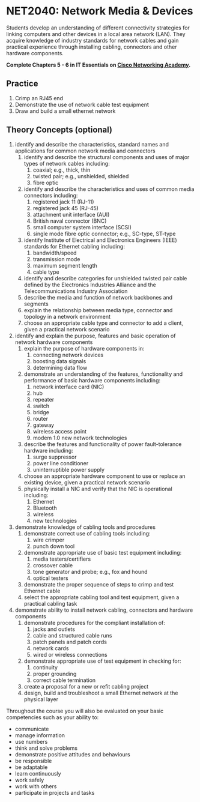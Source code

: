 # NET2040: Network Media & Devices

Students develop an understanding of different connectivity strategies for linking computers and other devices in a local area network (LAN). They acquire knowledge of industry standards for network cables and gain practical experience through installing cabling, connectors and other hardware components.

**Complete Chapters 5 - 6 in IT Essentials on [Cisco Networking Academy](https://netacad.com).**

## Practice

1. Crimp an RJ45 end
1. Demonstrate the use of network cable test equipment
1. Draw and build a small ethernet network

## Theory Concepts (optional)

1. identify and describe the characteristics, standard names and applications for common network media and connectors
    1. identify and describe the structural components and uses of major types of network cables including:
        1. coaxial; e.g., thick, thin
        2. twisted pair; e.g., unshielded, shielded
        3. fibre optic
    2. identify and describe the characteristics and uses of common media connectors including:
        1. registered jack 11 (RJ-11)
        2. registered jack 45 (RJ-45)
        3. attachment unit interface (AUI)
        4. British naval connector (BNC)
        5. small computer system interface (SCSI)
        6. single mode fibre optic connector; e.g., SC-type, ST-type
    3. identify Institute of Electrical and Electronics Engineers (IEEE) standards for Ethernet cabling including:
        1. bandwidth/speed
        2. transmission mode
        3. maximum segment length
        4. cable type
    4. identify and describe categories for unshielded twisted pair cable defined by the Electronics Industries Alliance and the Telecommunications Industry Association
    5. describe the media and function of network backbones and segments
    6. explain the relationship between media type, connector and topology in a network environment
    7. choose an appropriate cable type and connector to add a client, given a practical network scenario
2. identify and explain the purpose, features and basic operation of network hardware components
    1. explain the purpose of hardware components in:
        1. connecting network devices
        2. boosting data signals
        3. determining data flow
    2. demonstrate an understanding of the features, functionality and performance of basic hardware components including:
        1. network interface card (NIC)
        2. hub
        3. repeater
        4. switch
        5. bridge
        6. router
        7. gateway
        8. wireless access point
        9. modem
        1.0 new network technologies
    3. describe the features and functionality of power fault-tolerance hardware including:
        1. surge suppressor
        2. power line conditioner
        3. uninterruptible power supply
    4. choose an appropriate hardware component to use or replace an existing device, given a practical network scenario
    5. physically install a NIC and verify that the NIC is operational including:
        1. Ethernet
        2. Bluetooth
        3. wireless
        4. new technologies
3. demonstrate knowledge of cabling tools and procedures
    1. demonstrate correct use of cabling tools including:
        1. wire crimper
        2. punch down tool
    2. demonstrate appropriate use of basic test equipment including:
        1. media testers/certifiers
        2. crossover cable
        3. tone generator and probe; e.g., fox and hound
        4. optical testers
    3. demonstrate the proper sequence of steps to crimp and test Ethernet cable
    4. select the appropriate cabling tool and test equipment, given a practical cabling task
4. demonstrate ability to install network cabling, connectors and hardware components
    1. demonstrate procedures for the compliant installation of:
        1. jacks and outlets
        2. cable and structured cable runs
        3. patch panels and patch cords
        4. network cards
        5. wired or wireless connections
    2. demonstrate appropriate use of test equipment in checking for:
        1. continuity
        2. proper grounding
        3. correct cable termination
    3. create a proposal for a new or refit cabling project
    4. design, build and troubleshoot a small Ethernet network at the physical layer

Throughout the course you will also be evaluated on your basic competencies such as your ability to:

* communicate
* manage information
* use numbers
* think and solve problems
* demonstrate positive attitudes and behaviours
* be responsible
* be adaptable
* learn continuously
* work safely
* work with others
* participate in projects and tasks
